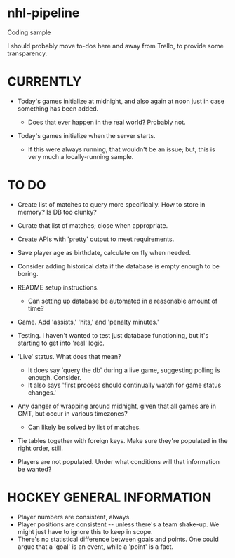 # nhl-pipeline
Coding sample

I should probably move to-dos here and away from Trello, to provide some transparency.

# CURRENTLY

- Today's games initialize at midnight, and also again at noon just in case something has been added.
    - Does that ever happen in the real world?  Probably not.

- Today's games initialize when the server starts.
    - If this were always running, that wouldn't be an issue; but, this is very much a locally-running sample.

# TO DO

- Create list of matches to query more specifically.  How to store in memory?  Is DB too clunky?

- Curate that list of matches; close when appropriate.

- Create APIs with 'pretty' output to meet requirements.

- Save player age as birthdate, calculate on fly when needed.

- Consider adding historical data if the database is empty enough to be boring.

- README setup instructions.
    - Can setting up database be automated in a reasonable amount of time?

- Game.  Add 'assists,' 'hits,' and 'penalty minutes.'

- Testing.  I haven't wanted to test just database functioning, but it's starting to get into 'real' logic.

- 'Live' status.  What does that mean?
    - It does say 'query the db' during a live game, suggesting polling is enough.  Consider.
    - It also says 'first process should continually watch for game status changes.'

- Any danger of wrapping around midnight, given that all games are in GMT, but occur in various timezones?
    - Can likely be solved by list of matches.

- Tie tables together with foreign keys.  Make sure they're populated in the right order, still.

- Players are not populated.  Under what conditions will that information be wanted?

# HOCKEY GENERAL INFORMATION

- Player numbers are consistent, always.
- Player positions are consistent -- unless there's a team shake-up.  We might just have to ignore this to keep in scope.
- There's no statistical difference between goals and points.  One could argue that a 'goal' is an event, while a 'point' is a fact.

